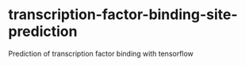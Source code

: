 # transcription-factor-binding-site-prediction
Prediction of transcription factor binding with tensorflow
